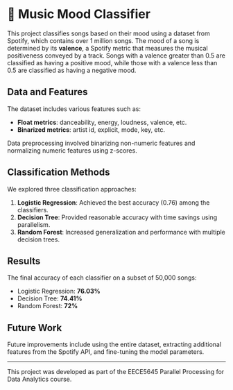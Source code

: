 # 🎵 Music Mood Classifier

This project classifies songs based on their mood using a dataset from Spotify, which contains over 1 million songs. The mood of a song is determined by its **valence**, a Spotify metric that measures the musical positiveness conveyed by a track. Songs with a valence greater than 0.5 are classified as having a positive mood, while those with a valence less than 0.5 are classified as having a negative mood.

## Data and Features
The dataset includes various features such as:
- **Float metrics**: danceability, energy, loudness, valence, etc.
- **Binarized metrics**: artist id, explicit, mode, key, etc.

Data preprocessing involved binarizing non-numeric features and normalizing numeric features using z-scores.

## Classification Methods
We explored three classification approaches:
1. **Logistic Regression**: Achieved the best accuracy (0.76) among the classifiers.
2. **Decision Tree**: Provided reasonable accuracy with time savings using parallelism.
3. **Random Forest**: Increased generalization and performance with multiple decision trees.

## Results
The final accuracy of each classifier on a subset of 50,000 songs:
- Logistic Regression: **76.03%**
- Decision Tree: **74.41%**
- Random Forest: **72%**

## Future Work
Future improvements include using the entire dataset, extracting additional features from the Spotify API, and fine-tuning the model parameters.

---

This project was developed as part of the EECE5645 Parallel Processing for Data Analytics course.
